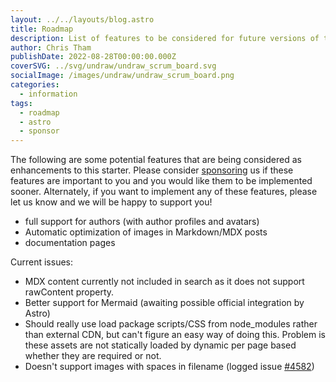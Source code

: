 ```yaml
---
layout: ../../layouts/blog.astro
title: Roadmap
description: List of features to be considered for future versions of this starter.
author: Chris Tham
publishDate: 2022-08-28T00:00:00.000Z
coverSVG: ../svg/undraw/undraw_scrum_board.svg
socialImage: /images/undraw/undraw_scrum_board.png
categories:
  - information
tags:
  - roadmap
  - astro
  - sponsor
---
```


The following are some potential features that are being considered as enhancements to this starter. Please consider [sponsoring](https://github.com/sponsors/hellotham) us if these features are important to you and you would like them to be implemented sooner. Alternately, if you want to implement any of these features, please let us know and we will be happy to support you!

- full support for authors (with author profiles and avatars)
- Automatic optimization of images in Markdown/MDX posts
- documentation pages

Current issues:

- MDX content currently not included in search as it does not support rawContent property.
- Better support for Mermaid (awaiting possible official integration by Astro)
- Should really use load package scripts/CSS from node_modules rather than external CDN, but can't figure an easy way of doing this. Problem is these assets are not statically loaded by dynamic per page based whether they are required or not.
- Doesn't support images with spaces in filename (logged issue [#4582](https://github.com/withastro/astro/issues/4582))
